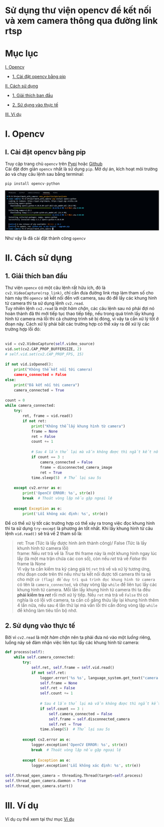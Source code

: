 # Sử dụng thư viện opencv để kết nối và xem camera thông qua đường link rtsp  

# Mục lục

[I. Opencv](#i-Opencv)
- [1. Cài đặt opencv bằng pip](#1-cài-đặt-opencv-bằng-pip)

[II. Cách sử dụng](#ii-cách-sử-dụng)
- [1. Giải thích ban đầu](#1-Giải-thích-ban-dầu)

- [2. Sử dụng vào thực tế](#2-Sử-dụng-vào-thực-tế)

[III. Ví dụ](#iii-Ví-dụ)

# I. Opencv

## I. Cài đặt opencv bằng pip  
Truy cập trang chủ `opencv` trên [Pypi](https://pypi.org/project/opencv-python/) hoặc [Github](https://github.com/opencv/opencv-python)  
Cài đặt đơn giản `opencv` nhất là sử dụng `pip`. Mở dự án, kích hoạt môi trường ảo và chạy câu lệnh sau bằng terminal: 

```python
pip install opencv-python
```
![cài đặt opencv thông qua pip](image/install_opencv_pip.png)

Như vậy là đã cài đặt thành công `opencv`  

# II. Cách sử dụng  

## 1. Giải thích ban đầu  

Thư viện `opencv` có một câu lệnh rất hữu ích, đó là `cv2.VideoCapture(rsp_link)`, chỉ cần đưa đường link rtsp làm tham số cho hàm này thì `opencv` sẽ kết nối đến với camera, sau đó để lấy các khung hình từ camera thì ta sử dụng lệnh `cv2.read`.  
Tuy nhiên lệnh `cv2.read` là một *hàm chặn*, các câu lệnh sau nó phải đợi nó hoàn thành đã thì mới tiếp tục thao tiếp tiếp, nếu trong quá trình lấy khung hình từ camera mà lỗi thì cả chương trình sẽ bị đóng, vì vậy ta cần xử lý tốt ở đoạn này. Cách xử lý phải bắt các trường hợp có thể xảy ra để xử lý các trường hợp lỗi đó:  
```python

vid = cv2.VideoCapture(self.video_source)
vid.set(cv2.CAP_PROP_BUFFERSIZE, 2)
# self.vid.set(cv2.CAP_PROP_FPS, 15)

if not vid.isOpened():
    print("Không thể kết nối tới camera)
    camera_connected = False
else:
    print("Đã kết nối tới camera")
    camera_connected = True

count = 0
while camera_connected: 
    try:
        ret, frame = vid.read()
        if not ret:
            print("Không thể lấy khung hình từ camera")
            frame = None
            ret = False
            count += 1

            # Sau 4 lần thử lại mà vẫn không được thì ngắt kết nối tới camera
            if count == 3 :
                camera_connected = False
                frame = disconnected_camera_image
                ret = True
            time.sleep(5)  # Thử lại sau 5s

    except cv2.error as e:
        print('OpenCV ERROR: %s', str(e))
        break  # Thoát vòng lặp nếu gặp ngoại lệ

    except Exception as e:
        print('Lỗi không xác định: %s', str(e))
```
Để có thể xử lý tốt các trường hợp có thể xảy ra trong việc đọc khung hình thì ta sử dụng `try-except` là phương án tốt nhất. Khi lấy khung hình từ câu lệnh `vid.read()` sẽ trả về 2 tham số là:  
> ret: True (Tức là lấy được hình ảnh thành công)/ False (Tức là lấy khunh hình từ camera lỗi)  
> frame: Nếu *ret* trả về là *True* thì frame này là một khung hình ngay lúc lấy (là một ma trận chứa các con số), còn nếu *ret* trả về *False* thì frame là *None*  
Vì vậy ta cần kiểm tra kỹ càng giá trị `ret` trả về và xử lý tương ứng, như đoạn code trên thì nếu như ta kết nối được tới camera thì ta sẽ cho một `cờ (flag) để duy trì quá trình đọc khung hình từ camera` có tên là `camera_connected`, và chạy vòng lặp `while` để liên tục lấy các khung hình từ camera. Mỗi lần lấy khung hình từ camera thì ta đều **phải kiểm tra *ret*** rồi mới xử lý tiếp. Nếu `ret` mà trả về `False` thì có nghĩa là có lỗi với camera, ta cần cố gắng thửu lấy lại khung hình thêm 4 lần nữa, nếu sau 4 lần thử lại mà vẫn lỗi thì cần đóng vòng lặp `while` để không làm tiêu tốn bộ nhớ.  

## 2. Sử dụng vào thực tế

Bởi vì `cv2.read` là một *hàm chặn* nên ta phải đưa nó vào một *luồng* riêng, luồng này sẽ đảm nhận việc liên tục lấy các khung hình từ camera:  

```python
def process(self):        
    while self.camera_connected:
        try:
            self.ret, self.frame = self.vid.read()
            if not self.ret:
                logger.error('%s %s', language_system.get_text("camera.error_read_frame"), self.video_source)
                self.frame = None
                self.ret = False
                self.count += 1

                # Sau 4 lần thử lại mà vẫn không được thì ngắt kết nối tới camera
                if self.count == 3 :
                    self.camera_connected = False
                    self.frame = self.disconnected_camera
                    self.ret = True
                time.sleep(5)  # Thử lại sau 5s

        except cv2.error as e:
            logger.exception('OpenCV ERROR: %s', str(e))
            break  # Thoát vòng lặp nếu gặp ngoại lệ

        except Exception as e:
            logger.exception('Lỗi không xác định: %s', str(e))

self.thread_open_camera = threading.Thread(target=self.process)
self.thread_open_camera.daemon = True
self.thread_open_camera.start()
```

# III. Ví dụ



Ví dụ cụ thể xem tại thư mục [Ví dụ](./Example/)